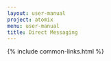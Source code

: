 ```yaml
---
layout: user-manual
project: atomix
menu: user-manual
title: Direct Messaging
---
```


{% include common-links.html %}
